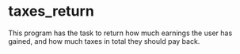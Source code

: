 # taxes_return
This program has the task to return how much earnings the user has gained, and how much taxes in total they should pay back.
